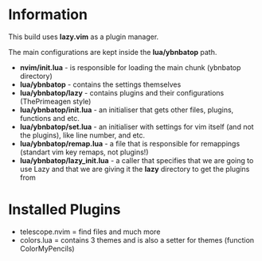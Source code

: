 # Information

This build uses **lazy.vim** as a plugin manager.

The main configurations are kept inside the **lua/ybnbatop** path. 

* **nvim/init.lua** - is responsible for loading the main chunk (ybnbatop directory)
* **lua/ybnbatop** - contains the settings themselves
* **lua/ybnbatop/lazy** - contains plugins and their configurations (ThePrimeagen style)
* **lua/ybnbatop/init.lua** - an initialiser that gets other files, plugins, functions and etc.
* **lua/ybnbatop/set.lua** - an initialiser with settings for vim itself (and not the plugins), like line number, and etc.
* **lua/ybnbatop/remap.lua** - a file that is responsible for remappings (standart vim key remaps, not plugins!)
* **lua/ybnbatop/lazy_init.lua** - a caller that specifies that we are going to use Lazy and that we are giving it the **lazy** directory to get the plugins from

# Installed Plugins

* telescope.nvim = find files and much more
* colors.lua = contains 3 themes and is also a setter for themes (function ColorMyPencils)


